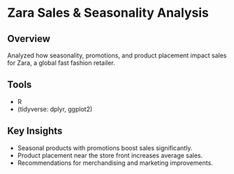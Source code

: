 # Zara Sales & Seasonality Analysis

## Overview
Analyzed how seasonality, promotions, and product placement impact sales for Zara, a global fast fashion retailer.

## Tools
- R
- (tidyverse: dplyr, ggplot2)

## Key Insights
- Seasonal products with promotions boost sales significantly.
- Product placement near the store front increases average sales.
- Recommendations for merchandising and marketing improvements.
